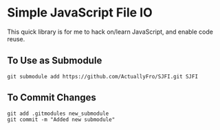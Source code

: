 Simple JavaScript File IO
=========================

This quick library is for me to hack on/learn JavaScript, and enable code reuse.

To Use as Submodule
-------------------
```
git submodule add https://github.com/ActuallyFro/SJFI.git SJFI
```

To Commit Changes
-----------------
```
git add .gitmodules new_submodule
git commit -m "Added new submodule"
```
